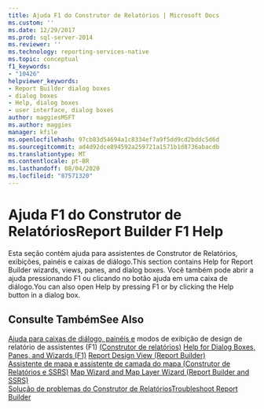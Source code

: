 ```yaml
---
title: Ajuda F1 do Construtor de Relatórios | Microsoft Docs
ms.custom: ''
ms.date: 12/29/2017
ms.prod: sql-server-2014
ms.reviewer: ''
ms.technology: reporting-services-native
ms.topic: conceptual
f1_keywords:
- "10426"
helpviewer_keywords:
- Report Builder dialog boxes
- dialog boxes
- Help, dialog boxes
- user interface, dialog boxes
author: maggiesMSFT
ms.author: maggies
manager: kfile
ms.openlocfilehash: 97cb83d54694a1c8334ef7a9f5dd9cd2bddc5d6d
ms.sourcegitcommit: ad4d92dce894592a259721a1571b1d8736abacdb
ms.translationtype: MT
ms.contentlocale: pt-BR
ms.lasthandoff: 08/04/2020
ms.locfileid: "87571320"
---
```

# <a name="report-builder-f1-help"></a><span data-ttu-id="93431-102">Ajuda F1 do Construtor de Relatórios</span><span class="sxs-lookup"><span data-stu-id="93431-102">Report Builder F1 Help</span></span>
  <span data-ttu-id="93431-103">Esta seção contém ajuda para assistentes de Construtor de Relatórios, exibições, painéis e caixas de diálogo.</span><span class="sxs-lookup"><span data-stu-id="93431-103">This section contains Help for Report Builder wizards, views, panes, and dialog boxes.</span></span> <span data-ttu-id="93431-104">Você também pode abrir a ajuda pressionando F1 ou clicando no botão ajuda em uma caixa de diálogo.</span><span class="sxs-lookup"><span data-stu-id="93431-104">You can also open Help by pressing F1 or by clicking the Help button in a dialog box.</span></span>  
  
## <a name="see-also"></a><span data-ttu-id="93431-105">Consulte Também</span><span class="sxs-lookup"><span data-stu-id="93431-105">See Also</span></span>  
 <span data-ttu-id="93431-106">[Ajuda para caixas de diálogo, painéis e](../report-builder-help-for-dialog-boxes-panes-and-wizards.md) modos de exibição de design de relatório de assistentes (F1) [&#40;Construtor de relatórios&#41;](report-design-view-report-builder.md) </span><span class="sxs-lookup"><span data-stu-id="93431-106">[Help for Dialog Boxes, Panes, and Wizards (F1)](../report-builder-help-for-dialog-boxes-panes-and-wizards.md) [Report Design View &#40;Report Builder&#41;](report-design-view-report-builder.md) </span></span>  
 <span data-ttu-id="93431-107">[Assistente de mapa e assistente de camada do mapa &#40;Construtor de Relatórios e SSRS&#41;](../report-design/map-wizard-and-map-layer-wizard-report-builder-and-ssrs.md) </span><span class="sxs-lookup"><span data-stu-id="93431-107">[Map Wizard and Map Layer Wizard &#40;Report Builder and SSRS&#41;](../report-design/map-wizard-and-map-layer-wizard-report-builder-and-ssrs.md) </span></span>  
 [<span data-ttu-id="93431-108">Solução de problemas do Construtor de Relatórios</span><span class="sxs-lookup"><span data-stu-id="93431-108">Troubleshoot Report Builder</span></span>](../troubleshoot-report-builder.md)  
  
  
